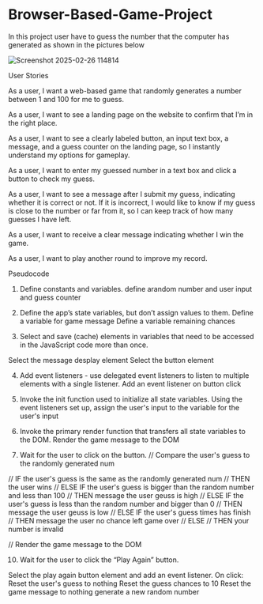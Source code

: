 # Browser-Based-Game-Project

 In this project user have to guess the number that the computer has generated as shown in the pictures below

![Screenshot 2025-02-26 114814](https://github.com/user-attachments/assets/85315392-c2ea-466e-9285-68171f28ecdd)


User Stories

As a user, I want a web-based game that randomly generates a number between 1 and 100 for me to guess.

As a user, I want to see a landing page on the website to confirm that I’m in the right place.

As a user, I want to see a clearly labeled button, an input text box, a message, and a guess counter on the landing page, so I instantly understand my options for gameplay.

As a user, I want to enter my guessed number in a text box and click a button to check my guess.

As a user, I want to see a message after I submit my guess, indicating whether it is correct or not. If it is incorrect, I would like to know if my guess is close to the number or far from it, so I can keep track of how many guesses I have left.

As a user, I want to receive a clear message indicating whether I win the game.

As a user, I want to play another round to improve my record.



Pseudocode

1. Define constants and variables.
define arandom number and user input and guess counter

2. Define the app’s state variables, but don’t assign values to them.
Define a variable for game message
Define a variable remaining chances



3. Select and save (cache) elements in variables that need to be accessed in the JavaScript code more than once.

Select the message desplay element
Select the button element

4. Add event listeners - use delegated event listeners to listen to multiple elements with a single listener.
 Add an event listener on button click
5. Invoke the init function used to initialize all state variables.
Using the event listeners set up, assign the user's input to the variable for the user's input

6. Invoke the primary render function that transfers all state variables to the DOM.
Render the game message to the DOM

7. Wait for the user to click on the button.
// Compare the user's guess to the randomly generated num

// IF the user's guess is the same as the randomly generated num
    // THEN the user wins
// ELSE IF the user's guess is bigger than the random number and less than 100 
  // THEN message the user geuss is high
// ELSE IF the user's guess is less than the random number and bigger than 0 
    // THEN message the user geuss is low
// ELSE IF the user's guess times has finish
    // THEN message the user no chance left game over
// ELSE
    // THEN your number is invalid

// Render the game message to the DOM

10. Wait for the user to click the “Play Again” button.

 Select the play again button element and add an event listener. On click:
     Reset the user's guess to nothing
     Reset the guess chances to 10
     Reset the game message to nothing
	 generate a new random number
